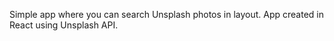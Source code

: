 Simple app where you can search Unsplash photos in layout. App created in React using Unsplash API.
